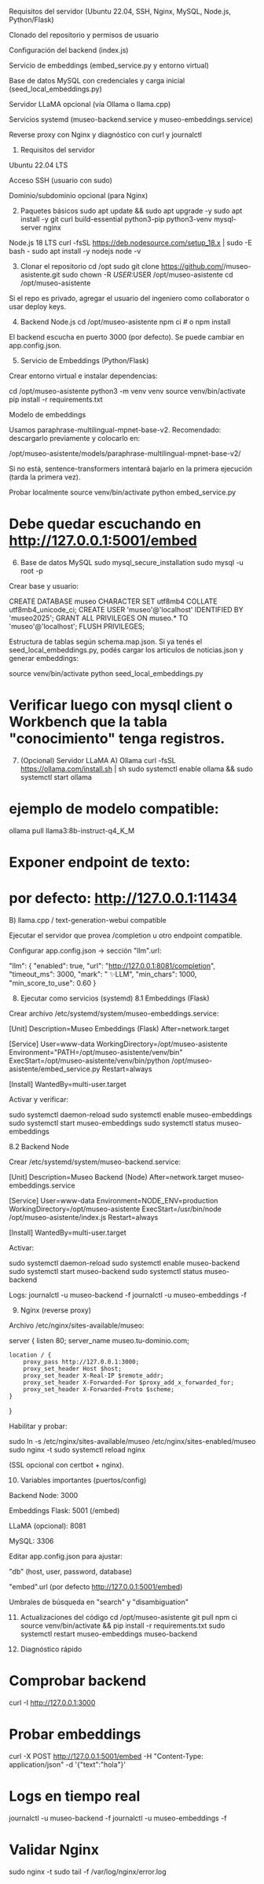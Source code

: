 Requisitos del servidor (Ubuntu 22.04, SSH, Nginx, MySQL, Node.js, Python/Flask)

Clonado del repositorio y permisos de usuario

Configuración del backend (index.js)

Servicio de embeddings (embed_service.py y entorno virtual)

Base de datos MySQL con credenciales y carga inicial (seed_local_embeddings.py)

Servidor LLaMA opcional (vía Ollama o llama.cpp)

Servicios systemd (museo-backend.service y museo-embeddings.service)

Reverse proxy con Nginx y diagnóstico con curl y journalctl


1) Requisitos del servidor

Ubuntu 22.04 LTS

Acceso SSH (usuario con sudo)

Dominio/subdominio opcional (para Nginx)

2) Paquetes básicos
sudo apt update && sudo apt upgrade -y
sudo apt install -y git curl build-essential python3-pip python3-venv mysql-server nginx

Node.js 18 LTS
curl -fsSL https://deb.nodesource.com/setup_18.x | sudo -E bash -
sudo apt install -y nodejs
node -v

3) Clonar el repositorio
cd /opt
sudo git clone https://github.com/<tu-usuario>/museo-asistente.git
sudo chown -R $USER:$USER /opt/museo-asistente
cd /opt/museo-asistente


Si el repo es privado, agregar el usuario del ingeniero como collaborator o usar deploy keys.

4) Backend Node.js
cd /opt/museo-asistente
npm ci   # o npm install


El backend escucha en puerto 3000 (por defecto). Se puede cambiar en app.config.json.

5) Servicio de Embeddings (Python/Flask)

Crear entorno virtual e instalar dependencias:

cd /opt/museo-asistente
python3 -m venv venv
source venv/bin/activate
pip install -r requirements.txt

Modelo de embeddings

Usamos paraphrase-multilingual-mpnet-base-v2. Recomendado: descargarlo previamente y colocarlo en:

/opt/museo-asistente/models/paraphrase-multilingual-mpnet-base-v2/


Si no está, sentence-transformers intentará bajarlo en la primera ejecución (tarda la primera vez).

Probar localmente
source venv/bin/activate
python embed_service.py
# Debe quedar escuchando en http://127.0.0.1:5001/embed

6) Base de datos MySQL
sudo mysql_secure_installation
sudo mysql -u root -p


Crear base y usuario:

CREATE DATABASE museo CHARACTER SET utf8mb4 COLLATE utf8mb4_unicode_ci;
CREATE USER 'museo'@'localhost' IDENTIFIED BY 'museo2025';
GRANT ALL PRIVILEGES ON museo.* TO 'museo'@'localhost';
FLUSH PRIVILEGES;


Estructura de tablas según schema.map.json.
Si ya tenés el seed_local_embeddings.py, podés cargar los artículos de noticias.json y generar embeddings:

source venv/bin/activate
python seed_local_embeddings.py
# Verificar luego con mysql client o Workbench que la tabla "conocimiento" tenga registros.

7) (Opcional) Servidor LLaMA
A) Ollama
curl -fsSL https://ollama.com/install.sh | sh
sudo systemctl enable ollama && sudo systemctl start ollama
# ejemplo de modelo compatible:
ollama pull llama3:8b-instruct-q4_K_M
# Exponer endpoint de texto:
# por defecto: http://127.0.0.1:11434

B) llama.cpp / text-generation-webui compatible

Ejecutar el servidor que provea /completion u otro endpoint compatible.

Configurar app.config.json → sección "llm".url:

"llm": {
  "enabled": true,
  "url": "http://127.0.0.1:8081/completion",
  "timeout_ms": 3000,
  "mark": " ✨LLM",
  "min_chars": 1000,
  "min_score_to_use": 0.60
}

8) Ejecutar como servicios (systemd)
8.1 Embeddings (Flask)

Crear archivo /etc/systemd/system/museo-embeddings.service:

[Unit]
Description=Museo Embeddings (Flask)
After=network.target

[Service]
User=www-data
WorkingDirectory=/opt/museo-asistente
Environment="PATH=/opt/museo-asistente/venv/bin"
ExecStart=/opt/museo-asistente/venv/bin/python /opt/museo-asistente/embed_service.py
Restart=always

[Install]
WantedBy=multi-user.target


Activar y verificar:

sudo systemctl daemon-reload
sudo systemctl enable museo-embeddings
sudo systemctl start museo-embeddings
sudo systemctl status museo-embeddings

8.2 Backend Node

Crear /etc/systemd/system/museo-backend.service:

[Unit]
Description=Museo Backend (Node)
After=network.target museo-embeddings.service

[Service]
User=www-data
Environment=NODE_ENV=production
WorkingDirectory=/opt/museo-asistente
ExecStart=/usr/bin/node /opt/museo-asistente/index.js
Restart=always

[Install]
WantedBy=multi-user.target


Activar:

sudo systemctl daemon-reload
sudo systemctl enable museo-backend
sudo systemctl start museo-backend
sudo systemctl status museo-backend


Logs:
journalctl -u museo-backend -f
journalctl -u museo-embeddings -f

9) Nginx (reverse proxy)

Archivo /etc/nginx/sites-available/museo:

server {
    listen 80;
    server_name museo.tu-dominio.com;

    location / {
        proxy_pass http://127.0.0.1:3000;
        proxy_set_header Host $host;
        proxy_set_header X-Real-IP $remote_addr;
        proxy_set_header X-Forwarded-For $proxy_add_x_forwarded_for;
        proxy_set_header X-Forwarded-Proto $scheme;
    }
}


Habilitar y probar:

sudo ln -s /etc/nginx/sites-available/museo /etc/nginx/sites-enabled/museo
sudo nginx -t
sudo systemctl reload nginx


(SSL opcional con certbot + nginx).

10) Variables importantes (puertos/config)

Backend Node: 3000

Embeddings Flask: 5001 (/embed)

LLaMA (opcional): 8081

MySQL: 3306

Editar app.config.json para ajustar:

"db" (host, user, password, database)

"embed".url (por defecto http://127.0.0.1:5001/embed)

Umbrales de búsqueda en "search" y "disambiguation"

11) Actualizaciones del código
cd /opt/museo-asistente
git pull
npm ci
source venv/bin/activate && pip install -r requirements.txt
sudo systemctl restart museo-embeddings museo-backend

12) Diagnóstico rápido
# Comprobar backend
curl -I http://127.0.0.1:3000

# Probar embeddings
curl -X POST http://127.0.0.1:5001/embed -H "Content-Type: application/json" -d '{"text":"hola"}'

# Logs en tiempo real
journalctl -u museo-backend -f
journalctl -u museo-embeddings -f

# Validar Nginx
sudo nginx -t
sudo tail -f /var/log/nginx/error.log